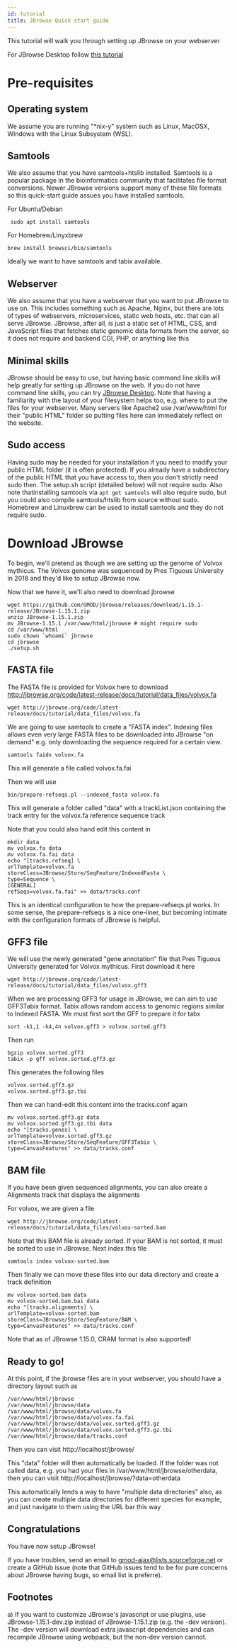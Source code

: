 ```yaml
---
id: tutorial
title: JBrowse Quick start guide
---
```


This tutorial will walk you through setting up JBrowse on your webserver

For JBrowse Desktop follow [this tutorial](jbrowse_desktop.html)


# Pre-requisites

## Operating system

We assume you are running "*nix-y" system such as Linux, MacOSX, Windows with the Linux Subsystem (WSL).

## Samtools

We also assume that you have samtools+htslib installed. Samtools is a popular package in the bioinformatics community that facilitates file format conversions. Newer JBrowse versions support many of these file formats so this quick-start guide assues you have installed samtools.

For Ubuntu/Debian

     sudo apt install samtools

For Homebrew/Linyxbrew

    brew install brewsci/bio/samtools

Ideally we want to have samtools and tabix available.

## Webserver

We also assume that you have a webserver that you want to put JBrowse to use on. This includes something such as Apache, Nginx, but there are lots of types of webservers, microservices, static web hosts, etc. that can all serve JBrowse. JBrowse, after all, is just a static set of HTML, CSS, and JavaScript files that fetches static genomic data formats from the server, so it does not require and backend CGI, PHP, or anything like this

## Minimal skills

JBrowse should be easy to use, but having basic command line skills will help greatly for setting up JBrowse on the web. If you do not have command line skills, you can try [JBrowse Desktop](jbrowse_desktop.html). Note that having a familiarity with the layout of your filesystem helps too, e.g. where to put the files for your webserver. Many servers like Apache2 use /var/www/html for their "public HTML" folder so putting files here can immediately reflect on the website.

## Sudo access

Having sudo may be needed for your installation if you need to modify your public HTML folder (it is often protected). If you already have a subdirectory of the public HTML that you have access to, then you don't strictly need sudo then. The setup.sh script (detailed below) will not require sudo. Also note thatinstalling samtools via `apt get samtools` will also require sudo, but you could also compile samtools/htslib from source without sudo. Homebrew and Linuxbrew can be used to install samtools and they do not require sudo.


# Download JBrowse

To begin, we'll pretend as though we are setting up the genome of Volvox mythicus. The Volvox genome was sequenced by Pres Tiguous University in 2018 and they'd like to setup JBrowse now.

Now that we have it, we'll also need to download jbrowse

    wget https://github.com/GMOD/jbrowse/releases/download/1.15.1-release/JBrowse-1.15.1.zip
    unzip JBrowse-1.15.1.zip
    mv JBrowse-1.15.1 /var/www/html/jbrowse # might require sudo
    cd /var/www/html
    sudo chown `whoami` jbrowse
    cd jbrowse
    ./setup.sh


## FASTA file

 The FASTA file is provided for Volvox here to download http://jbrowse.org/code/latest-release/docs/tutorial/data_files/volvox.fa


    wget http://jbrowse.org/code/latest-release/docs/tutorial/data_files/volvox.fa

We are going to use samtools to create a "FASTA index". Indexing files allows even very large FASTA files to be downloaded into JBrowse "on demand" e.g. only downloading the sequence required for a certain view.

    samtools faidx volvox.fa

This will generate a file called volvox.fa.fai

Then we will use

    bin/prepare-refseqs.pl --indexed_fasta volvox.fa

This will generate a folder called "data" with a trackList.json containing the track entry for the volvox.fa reference sequence track

Note that you could also hand edit this content in

    mkdir data
    mv volvox.fa data
    mv volvox.fa.fai data
    echo "[tracks.refseq] \
    urlTemplate=volvox.fa
    storeClass=JBrowse/Store/SeqFeature/IndexedFasta \
    type=Sequence \
    [GENERAL]
    refSeqs=volvox.fa.fai" >> data/tracks.conf


This is an identical configuration to how the prepare-refseqs.pl works. In some sense, the prepare-refseqs is a nice one-liner, but becoming intimate with the configuration formats of JBrowse is helpful.

## GFF3 file

We will use the newly generated "gene annotation" file that Pres Tiguous University generated for Volvox mythicus. First download it here

    wget http://jbrowse.org/code/latest-release/docs/tutorial/data_files/volvox.gff3

When we are processing GFF3 for usage in JBrowse, we can aim to use GFF3Tabix format. Tabix allows random access to genomic regions similar to Indexed FASTA. We must first sort the GFF to prepare it for tabx


    sort -k1,1 -k4,4n volvox.gff3 > volvox.sorted.gff3

Then run

    bgzip volvox.sorted.gff3
    tabix -p gff volvox.sorted.gff3.gz

This generates the following files

    volvox.sorted.gff3.gz
    volvox.sorted.gff3.gz.tbi


Then we can hand-edit this content into the tracks.conf again

    mv volvox.sorted.gff3.gz data
    mv volvox.sorted.gff3.gz.tbi data
    echo "[tracks.genes] \
    urlTemplate=volvox.sorted.gff3.gz
    storeClass=JBrowse/Store/SeqFeature/GFF3Tabix \
    type=CanvasFeatures" >> data/tracks.conf

## BAM file

If you have been given sequenced alignments, you can also create a Alignments track that displays the alignments

For volvox, we are given a file

    wget http://jbrowse.org/code/latest-release/docs/tutorial/data_files/volvox-sorted.bam

Note that this BAM file is already sorted. If your BAM is not sorted, it must be sorted to use in JBrowse. Next index this file

    samtools index volvox-sorted.bam

Then finally we can move these files into our data directory and create a track definition

    mv volvox-sorted.bam data
    mv volvox-sorted.bam.bai data
    echo "[tracks.alignments] \
    urlTemplate=volvox-sorted.bam
    storeClass=JBrowse/Store/SeqFeature/BAM \
    type=CanvasFeatures" >> data/tracks.conf

Note that as of JBrowse 1.15.0, CRAM format is also supported!

## Ready to go!

At this point, if the jbrowse files are in your webserver, you should have a directory layout such as

    /var/www/html/jbrowse
    /var/www/html/jbrowse/data
    /var/www/html/jbrowse/data/volvox.fa
    /var/www/html/jbrowse/data/volvox.fa.fai
    /var/www/html/jbrowse/data/volvox.sorted.gff3.gz
    /var/www/html/jbrowse/data/volvox.sorted.gff3.gz.tbi
    /var/www/html/jbrowse/data/tracks.conf

Then you can visit http://localhost/jbrowse/

This "data" folder will then automatically be loaded. If the folder was not called data, e.g. you had your files in /var/www/html/jbrowse/otherdata, then you can visit http://localhost/jbrowse/?data=otherdata

This automatically lends a way to have "multiple data directories" also, as you can create multiple data directories for different species for example, and just navigate to them using the URL bar this way

## Congratulations

You have now setup JBrowse!

If you have troubles, send an email to gmod-ajax@lists.sourceforge.net or create a GitHub issue (note that GitHub issues tend to be for pure concerns about JBrowse having bugs, so email list is preferre).

## Footnotes

a) If you want to customize JBrowse's javascript or use plugins, use JBrowse-1.15.1-dev.zip instead of JBrowse-1.15.1.zip (e.g. the -dev version). The -dev version will download extra javascript dependencies and can recompile JBrowse using webpack, but the non-dev version cannot.



